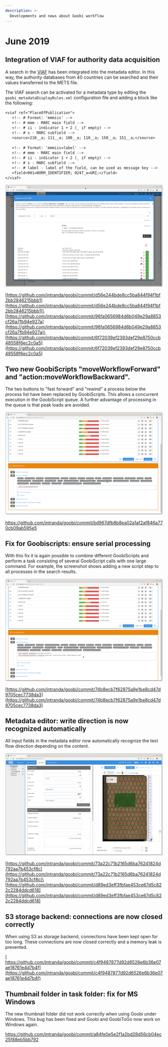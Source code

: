 ```yaml
---
description: >-
  Developments and news about Goobi workflow
---
```


# June 2019

## Integration of VIAF for authority data acquisition

A search in the [VIAF](https://viaf.org/) has been integrated into the metadata editor. In this way, the authority databases from 40 countries can be searched and their values transferred to the METS file.

The VIAF search can be activated for a metadata type by editing the `goobi_metadataDisplayRules.xml` configuration file and adding a block like the following:

```markup
<viaf ref="PlaceOfPublication">                
   <!-- # Format: 'mmmiis' -->                
   <!-- # mmm - MARC main field -->                
   <!-- # ii - indicator 1 + 2 (_ if empty) -->                
   <!-- # s - MARC subfield -->                
   <source>210__a; 111__a; 100__a; 110__a; 150__a; 151__a;</source>                

   <!-- # Format: 'mmmiis=label' -->                
   <!-- # mmm - MARC main field -->                
   <!-- # ii - indicator 1 + 2 (_ if empty) -->                
   <!-- # s - MARC subfield -->                
   <!-- # label - label of the field, can be used as message key -->                
   <field>001=NORM_IDENTIFIER; 0247_a=URI;</field>                
</viaf>
```

![VIAF search in the metadata editor](1906_viaf_1.png)

[https://github.com/intranda/goobi/commit/d56e244bde8cc5ba844f94f1bf2bb2846215bbb1](https://github.com/intranda/goobi/commit/d56e244bde8cc5ba844f94f1bf2bb2846215bbb1)\
[https://github.com/intranda/goobi/commit/96fa0656984d6b049e29a8853cf26a7fb94e927a](https://github.com/intranda/goobi/commit/96fa0656984d6b049e29a8853cf26a7fb94e927a)\
[https://github.com/intranda/goobi/commit/6f72039ef2393def29e8750ccb48558f6ec2c0a5](https://github.com/intranda/goobi/commit/6f72039ef2393def29e8750ccb48558f6ec2c0a5)

## Two new GoobiScripts "moveWorkflowForward" and "action:moveWorkflowBackward".

The two buttons to "fast forward" and "rewind" a process below the process list have been replaced by GoobiScripts. This allows a concurrent execution in the GoobiScript queue. A further advantage of processing in the queue is that peak loads are avoided.

![Two new GoobiScripts](1906_goobiscript_1.png)

[https://github.com/intranda/goobi/commit/bd967dfb8b8ea02a1af2af846a770cb09ab595e5 ](https://github.com/intranda/goobi/commit/bd967dfb8b8ea02a1af2af846a770cb09ab595e5)

## Fix for Goobiscripts: ensure serial processing

With this fix it is again possible to combine different GoobiScripts and perform a task consisting of several GoobiScript calls with one large command. For example, the screenshot shows adding a new script step to all processes in the search results.

![Multiple GoobiScripts in one call](1906_goobiscript_2.png)

[https://github.com/intranda/goobi/commit/74b8ecb7f62875a9e1be8cd47d9705cec7738da3](https://github.com/intranda/goobi/commit/74b8ecb7f62875a9e1be8cd47d9705cec7738da3)

## Metadata editor: write direction is now recognized automatically

All input fields in the metadata editor now automatically recognize the text flow direction depending on the content.

![Metadata editor input fields with right to left text](1906_metadata_rtl.png)

[https://github.com/intranda/goobi/commit/73a22c71b2165d6ba76241824d792aa7b453cf8c](https://github.com/intranda/goobi/commit/73a22c71b2165d6ba76241824d792aa7b453cf8c)\
[https://github.com/intranda/goobi/commit/d89ed3eff3fbfae453ce67d5c822c2284ddcd618](https://github.com/intranda/goobi/commit/d89ed3eff3fbfae453ce67d5c822c2284ddcd618)

## S3 storage backend: connections are now closed correctly

When using S3 as storage backend, connections have been kept open for too long. These connections are now closed correctly and a memory leak is prevented.

[\
https://github.com/intranda/goobi/commit/c4f9487877d92d6526e6b36e07ae18761e4d7b4f](https://github.com/intranda/goobi/commit/c4f9487877d92d6526e6b36e07ae18761e4d7b4f)

## Thumbnail folder in task folder: fix for MS Windows

The new thumbnail folder did not work correctly when using Goobi under Windows. This bug has been fixed and Goobi and GoobiToGo now work on Windows again.

[https://github.com/intranda/goobi/commit/a84fe0e5e2f1a2bd28d56cb04ec25f88eb5bb792 ](https://github.com/intranda/goobi/commit/a84fe0e5e2f1a2bd28d56cb04ec25f88eb5bb792)
